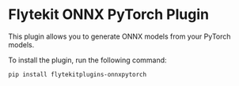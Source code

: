 # Flytekit ONNX PyTorch Plugin

This plugin allows you to generate ONNX models from your PyTorch models.

To install the plugin, run the following command:

```
pip install flytekitplugins-onnxpytorch
```

